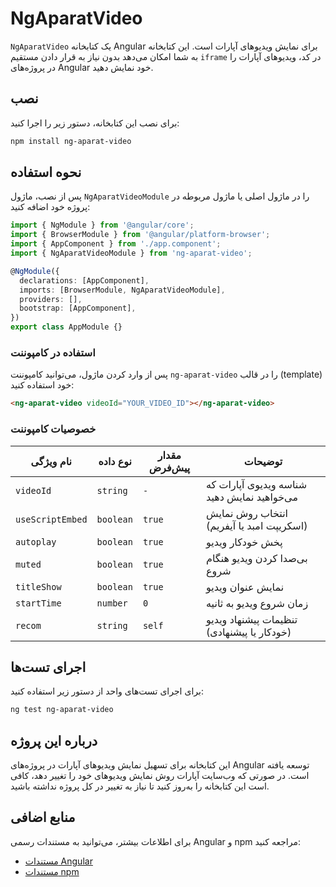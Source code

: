 # NgAparatVideo

`NgAparatVideo` یک کتابخانه Angular برای نمایش ویدیوهای آپارات است. این کتابخانه به شما امکان می‌دهد بدون نیاز به قرار دادن مستقیم `iframe` در کد، ویدیوهای آپارات را در پروژه‌های Angular خود نمایش دهید.

## نصب

برای نصب این کتابخانه، دستور زیر را اجرا کنید:

```bash
npm install ng-aparat-video
```

## نحوه استفاده

پس از نصب، ماژول `NgAparatVideoModule` را در ماژول اصلی یا ماژول مربوطه در پروژه خود اضافه کنید:

```typescript
import { NgModule } from '@angular/core';
import { BrowserModule } from '@angular/platform-browser';
import { AppComponent } from './app.component';
import { NgAparatVideoModule } from 'ng-aparat-video';

@NgModule({
  declarations: [AppComponent],
  imports: [BrowserModule, NgAparatVideoModule],
  providers: [],
  bootstrap: [AppComponent],
})
export class AppModule {}
```

### استفاده در کامپوننت

پس از وارد کردن ماژول، می‌توانید کامپوننت `ng-aparat-video` را در قالب (template) خود استفاده کنید:

```html
<ng-aparat-video videoId="YOUR_VIDEO_ID"></ng-aparat-video>
```

### خصوصیات کامپوننت

| نام ویژگی | نوع داده | مقدار پیش‌فرض | توضیحات |
|-----------|----------|--------------|---------|
| `videoId` | `string` | `-` | شناسه ویدیوی آپارات که می‌خواهید نمایش دهید |
| `useScriptEmbed` | `boolean` | `true` | انتخاب روش نمایش (اسکریپت امبد یا آیفریم) |
| `autoplay` | `boolean` | `true` | پخش خودکار ویدیو |
| `muted` | `boolean` | `true` | بی‌صدا کردن ویدیو هنگام شروع |
| `titleShow` | `boolean` | `true` | نمایش عنوان ویدیو |
| `startTime` | `number` | `0` | زمان شروع ویدیو به ثانیه |
| `recom` | `string` | `self` | تنظیمات پیشنهاد ویدیو (خودکار یا پیشنهادی) |

## اجرای تست‌ها

برای اجرای تست‌های واحد از دستور زیر استفاده کنید:

```bash
ng test ng-aparat-video
```

## درباره این پروژه

این کتابخانه برای تسهیل نمایش ویدیوهای آپارات در پروژه‌های Angular توسعه یافته است. در صورتی که وب‌سایت آپارات روش نمایش ویدیوهای خود را تغییر دهد، کافی است این کتابخانه را به‌روز کنید تا نیاز به تغییر در کل پروژه نداشته باشید.

## منابع اضافی

برای اطلاعات بیشتر، می‌توانید به مستندات رسمی Angular و npm مراجعه کنید:

- [مستندات Angular](https://angular.dev/)
- [مستندات npm](https://docs.npmjs.com/)

